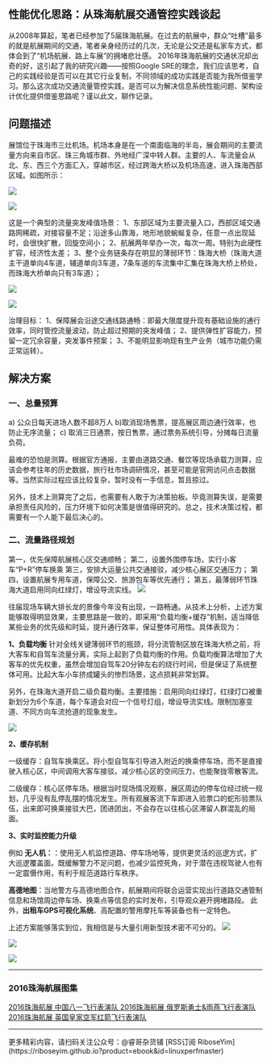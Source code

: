 ## 性能优化思路：从珠海航展交通管控实践谈起

从2008年算起，笔者已经参加了5届珠海航展。在过去的航展中，群众“吐槽”最多的就是航展期间的交通，笔者亲身经历过的几次，无论是公交还是私家车方式，都体会到了“机场航展、路上车展”的拥堵悲壮感。
2016年珠海航展的交通状况却出奇的好，这引起了我的研究兴趣——按照Google SRE的理念，我们应该思考，自己的实践经验是否可以在其它行业复制，不同领域的成功实践是否能为我所借鉴学习。那么这次成功交通流量管控实践，是否可以为解决信息系统性能问题、架构设计优化提供借鉴思路呢？谨以此文，聊作记录。

## 问题描述

展馆位于珠海市三灶机场。机场本身是在一个南面临海的半岛，展会期间的主要流量方向来自市区、珠三角城市群、外地经广深中转人群。主要的人、车流量会从北、东、西三个方面汇入，穿越市区，经过跨海大桥以及机场高速，进入珠海西部区域。如图所示：

![](http://ogtqvs10n.bkt.clouddn.com/Traffic_Question_ZH2016_01.png)

![](http://ogtqvs10n.bkt.clouddn.com/Traffic_Question_ZH2016_02.png)


这是一个典型的流量突发峰值场景：
1、东部区域为主要流量入口，西部区域交通路网稀疏，对接容量不足；沿途多山靠海，地形地貌蜿蜒复杂，任意一点出现延时，会很快扩散，回旋空间小；
2、航展两年举办一次，每次一周。特别为此硬性扩容，经济性太差；
3、整个业务链条存在明显的薄弱环节：珠海大桥（珠海大道主干道单向4车道，辅道单向3车道，7条车道的车流集中汇集在珠海大桥上桥处，而珠海大桥单向只有3车道）；

![](http://ogtqvs10n.bkt.clouddn.com/Traffic_Question_ZH2016_030.png)

![](http://ogtqvs10n.bkt.clouddn.com/Traffic_Question_ZH2016_04.png)

<!--more-->

治理目标：
1、保障展会沿途交通线路通畅：即最大限度提升现有基础设施的通行效率，同时管控流量波动，防止超过预期的突发峰值；
2、提供弹性扩容能力，预留一定冗余容量，突发事件预案；
3、不能明显影响现有生产业务（城市功能仍需正常运转）。

## 解决方案

### 一、总量预算
a) 公众日每天进场人数不超8万人
b)取消现场售票，提高展区周边通行效率，也防止无序流量；
c) 取消三日通票，按日售票，通过票务系统引导，分摊每日流量负荷。

最难的恐怕是测算。根据官方通报，主要由道路交通、餐饮等现场承载力测算，应该会参考往年的历史数据，旅行社市场调研情况，甚至可能是官网访问点击数据等。当然实际过程应该比较复杂，暂时没有一手信息，暂且掠过。

另外，技术上测算完了之后，也需要有人敢于为决策拍板。毕竟测算失误，是需要承担责任风险的，压力环境下如何决策是很值得研究的。总之，技术决策过程，都需要有一个人能下最后决心的。

### 二、流量路径规划

第一，优先保障航展核心区交通顺畅；
第二，设置外围停车场，实行小客车“P+R”停车换乘
第三，安排大运量公共交通接驳，减少核心展区交通压力；
第四，设置航展专用车道，保障公交、旅游包车等优先通行；
第五，最薄弱环节珠海大道启用同向红绿灯，增设导流实线。
![](http://ogtqvs10n.bkt.clouddn.com/Traffic_Question_ZH2016_06.png)

往届现场车辆大排长龙的景像今年没有出现，一路畅通。从技术上分析，上述方案能够取得明显效果，主要思路是一致的，即采用“负载均衡+缓存”机制，适当降低某些业务的优先级和时延，提升通行效率，保证整体可用性。具体表现为：

**1、负载均衡**
针对全线关键薄弱环节的瓶颈，将分流管制区放在珠海大桥之前，将大客车和自驾车流量分离，实际上起到了负载均衡的作用。负载均衡算法增加了大客车的优先权重，虽然会增加自驾车20分钟左右的绕行时间，但是保证了系统整体可用。比起大车小车挤成罐头的惨烈场景，这点损耗非常划算。

另外，在珠海大道开启二级负载均衡。主要措施：启用同向红绿灯，红绿灯口被重新划分为6个车道，每个车道会对应一个信号灯组，增设导流实线。限制加塞变道、不同方向车流抢道的现象发生。

![](http://ogtqvs10n.bkt.clouddn.com/Traffic_Question_ZH2016_08.png)

**2、缓存机制**

一级缓存：自驾车换乘区。将小型自驾车引导进入附近的换乘停车场，而不是直接驶入核心区，中间调用大客车接驳。减少核心区的空间压力，也能聚拢零散客流。

二级缓存：核心区停车场。根据当时现场情况观察，展区周边的停车位经过统一规划，几乎没有乱停乱摆的情况发生。所有观展客流下车即进入验票口的蛇形验票队伍，出来即可换乘接驳大巴，团进团出，不会存在以往核心区滞留人群混乱的局面。

**3、实时监控能力升级**

例如 **无人机：**：使用无人机监控道路、停车场地等，提供更灵活的巡逻方式，扩大巡逻覆盖面。既缓解警力不足问题，也减少监控死角，对于潜在违规驾驶人也有一定震慑作用，有利于规范道路行车秩序。

**高德地图**：当地警方与高德地图合作，航展期间将联合运营实现出行道路交通管制信息和场馆周边停车场、换乘点等信息的实时发布，引导观众避开拥堵路段。
此外，**出租车GPS可视化系统**、高配置的警用摩托车等装备也有一定特色。

上述方案能够落实到位，我相信是与大量引用新型技术密不可分的。
![](http://ogtqvs10n.bkt.clouddn.com/Traffic_Question_ZH2016_09.png)

![](http://ogtqvs10n.bkt.clouddn.com/Traffic_Question_ZH2016_12.png)

![](http://ogtqvs10n.bkt.clouddn.com/Traffic_Question_ZH2016_11.png)

--------------------------------
### 2016珠海航展图集
[2016珠海航展 中国八一飞行表演队 ](http://www.jianshu.com/p/0d67dc1a0ad4)
[2016珠海航展 俄罗斯勇士&雨燕飞行表演队 ](http://www.jianshu.com/p/0d67dc1a0ad4)
[2016珠海航展 英国皇家空军红箭飞行表演队 ](http://www.jianshu.com/p/0d67dc1a0ad4)

<hr>
更多精彩内容，请扫码关注公众号：@睿哥杂货铺
[RSS订阅 RiboseYim](https://riboseyim.github.io?product=ebook&id=linuxperfmaster)
